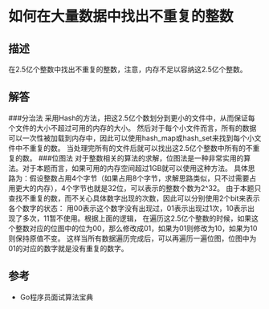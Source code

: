# 如何在大量数据中找出不重复的整数

## 描述
在2.5亿个整数中找出不重复的整数，注意，内存不足以容纳这2.5亿个整数。

## 解答
###分治法
采用Hash的方法，把这2.5亿个数划分到更小的文件中，从而保证每个文件的大小不超过可用的内存的大小。
然后对于每个小文件而言，所有的数据可以一次性被加载到内存中，因此可以使用hash_map或hash_set来找到每个小文件中不重复的数。
当处理完所有的文件后就可以找出这2.5亿个整数中所有的不重复的数。
###位图法
对于整数相关的算法的求解，位图法是一种非常实用的算法。对于本题而言，如果可用的内存空间超过1GB就可以使用这种方法。
具体思路为：假设整数占用4个字节（如果占用8个字节，求解思路类似，只不过需要占用更大的内存），4个字节也就是32位，可以表示的整数个数为2^32。
由于本题只查找不重复的数，而不关心具体数字出现的次数，因此可以分别使用2个bit来表示各个数字的状态：
用00表示这个数字没有出现过，01表示出现过1次，10表示出现了多次，11暂不使用。根据上面的逻辑，
在遍历这2.5亿个整数的时候，如果这个整数对应的位图中的位为00，那么修改成01，如果为01则修改为10，如果为10则保持原值不变。
这样当所有数据遍历完成后，可以再遍历一遍位图，位图中为01的对应的数字就是没有重复的数字。

## 参考
* Go程序员面试算法宝典